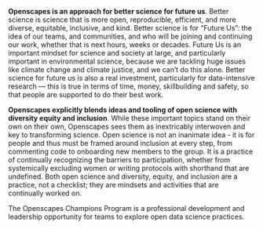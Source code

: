 **Openscapes is an approach for better science for future us**. Better science is science that is more open, reproducible, efficient, and more diverse, equitable, inclusive, and kind. Better science is for “Future Us”: the idea of our teams, and communities, and who will be joining and continuing our work, whether that is next hours, weeks or decades. Future Us is an important mindset for science and society at large, and particularly important in environmental science, because we are tackling huge issues like climate change and climate justice, and we can’t do this alone. Better science for future us is also a real investment, particularly for data-intensive research — this is true in terms of time, money, skillbuilding and safety, so that people are supported to do their best work.

**Openscapes explicitly blends ideas and tooling of open science with diversity equity and inclusion**. While these important topics stand on their own on their own, Openscapes sees them as inextricably interwoven and key to transforming science. Open science is not an inanimate idea - it is for people and thus must be framed around inclusion at every step, from commenting code to onboarding new members to the group. It is a practice of continually recognizing the barriers to participation, whether from systemically excluding women or writing protocols with shorthand that are undefined. Both open science and diversity, equity, and inclusion are a practice, not a checklist; they are mindsets and activities that are continually worked on. 

The Openscapes Champions Program is a professional development and leadership opportunity for teams to explore open data science practices.

<!---NASA and NOAA and academic examples --->



